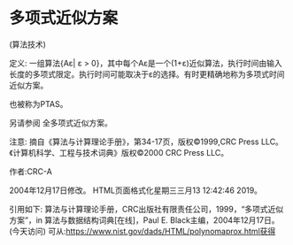 # 多项式近似方案


(算法技术)



定义:
一组算法{Aε| ε > 0}，其中每个Aε是一个(1+ε)近似算法，执行时间由输入长度的多项式限定。执行时间可能取决于ε的选择。有时更精确地称为多项式时间近似方案。



也被称为PTAS。



另请参阅
全多项式近似方案。



注意:
摘自《算法与计算理论手册》，第34-17页，版权©1999,CRC Press LLC。《计算机科学、工程与技术词典》版权©2000 CRC Press LLC。


作者:CRC-A







2004年12月17日修改。
HTML页面格式化星期三三月13 12:42:46 2019。



引用如下:
算法与计算理论手册，CRC出版社有限责任公司，1999，“多项式近似方案”，in
算法与数据结构词典[在线]，Paul E. Black主编，2004年12月17日。(今天访问)
可从:https://www.nist.gov/dads/HTML/polynomaprox.html获得